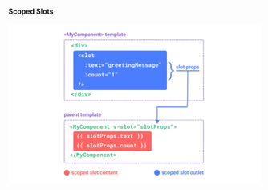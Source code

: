 #### Scoped Slots

<img src="slides/vue-slots/images/scoped-slots.svg" />


<aside class="notes">
</aside>

